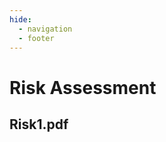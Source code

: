 ```yaml
---
hide:
  - navigation
  - footer
---
```


# Risk Assessment

## Risk1.pdf

<object data="../pdf/Risk1.pdf" type="application/pdf" width="100%" height="500">
</object>